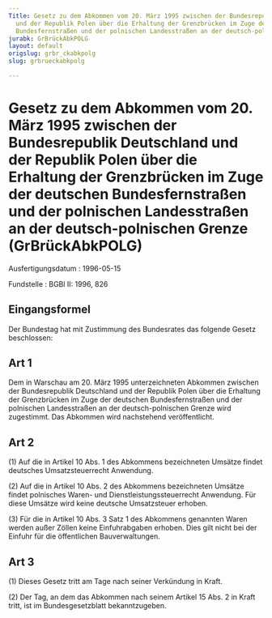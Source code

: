 ```yaml
---
Title: Gesetz zu dem Abkommen vom 20. März 1995 zwischen der Bundesrepublik Deutschland
  und der Republik Polen über die Erhaltung der Grenzbrücken im Zuge der deutschen
  Bundesfernstraßen und der polnischen Landesstraßen an der deutsch-polnischen Grenze
jurabk: GrBrückAbkPOLG
layout: default
origslug: grbr_ckabkpolg
slug: grbrueckabkpolg

---
```


# Gesetz zu dem Abkommen vom 20. März 1995 zwischen der Bundesrepublik Deutschland und der Republik Polen über die Erhaltung der Grenzbrücken im Zuge der deutschen Bundesfernstraßen und der polnischen Landesstraßen an der deutsch-polnischen Grenze (GrBrückAbkPOLG)

Ausfertigungsdatum
:   1996-05-15

Fundstelle
:   BGBl II: 1996, 826



## Eingangsformel

Der Bundestag hat mit Zustimmung des Bundesrates das folgende Gesetz
beschlossen:


## Art 1

Dem in Warschau am 20. März 1995 unterzeichneten Abkommen zwischen der
Bundesrepublik Deutschland und der Republik Polen über die Erhaltung
der Grenzbrücken im Zuge der deutschen Bundesfernstraßen und der
polnischen Landesstraßen an der deutsch-polnischen Grenze wird
zugestimmt. Das Abkommen wird nachstehend veröffentlicht.


## Art 2

(1) Auf die in Artikel 10 Abs. 1 des Abkommens bezeichneten Umsätze
findet deutsches Umsatzsteuerrecht Anwendung.

(2) Auf die in Artikel 10 Abs. 2 des Abkommens bezeichneten Umsätze
findet polnisches Waren- und Dienstleistungssteuerrecht Anwendung. Für
diese Umsätze wird keine deutsche Umsatzsteuer erhoben.

(3) Für die in Artikel 10 Abs. 3 Satz 1 des Abkommens genannten Waren
werden außer Zöllen keine Einfuhrabgaben erhoben. Dies gilt nicht bei
der Einfuhr für die öffentlichen Bauverwaltungen.


## Art 3

(1) Dieses Gesetz tritt am Tage nach seiner Verkündung in Kraft.

(2) Der Tag, an dem das Abkommen nach seinem Artikel 15 Abs. 2 in
Kraft tritt, ist im Bundesgesetzblatt bekanntzugeben.

